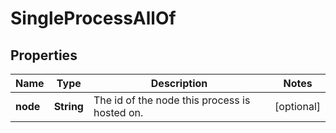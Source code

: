 

# SingleProcessAllOf

## Properties

Name | Type | Description | Notes
------------ | ------------- | ------------- | -------------
**node** | **String** | The id of the node this process is hosted on. |  [optional]



